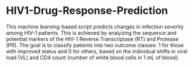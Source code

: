 # HIV1-Drug-Response-Prediction

This machine learning-based script predicts changes in infection severity among HIV-1 patients. This is achieved by analyzing the sequence and potential markers of the HIV-1 Reverse Transcriptase (RT) and Protease (PR). The goal is to classify patients into two outcome classes: 1 for those with improved status and 0 for others, based on the individual shifts in viral load (VL) and CD4 count (number of white blood cells in 1 mL of blood).
